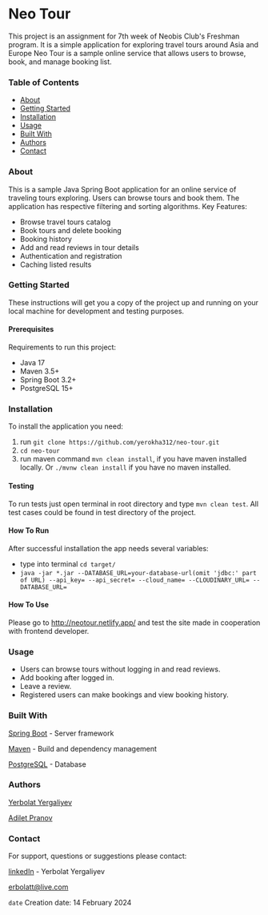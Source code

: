 # Neo Tour

This project is an assignment for 7th week of Neobis Club's Freshman program.
It is a simple application for exploring travel tours around Asia and Europe
Neo Tour is a sample online service that allows users to browse, book,
and manage booking list.

### Table of Contents

- [About](#about)
- [Getting Started](#getting-started)
- [Installation](#installation)
- [Usage](#usage)
- [Built With](#built-with)
- [Authors](#authors)
- [Contact](#contact)


### About
This is a sample Java Spring Boot application for an online service of traveling tours exploring. Users can browse
tours and book them.
The application has respective filtering and sorting algorithms. 
Key Features:
* Browse travel tours catalog
* Book tours and delete booking
* Booking history
* Add and read reviews in tour details
* Authentication and registration
* Caching listed results

### Getting Started

These instructions will get you a copy of the project up and running on your local machine for
development and testing purposes.

#### Prerequisites

Requirements to run this project:
* Java 17
* Maven 3.5+
* Spring Boot 3.2+
* PostgreSQL 15+

### Installation

To install the application you need:
1. run `git clone https://github.com/yerokha312/neo-tour.git`
2. `cd neo-tour`
3. run maven command `mvn clean install`, if you have maven installed locally. Or `./mvnw clean install` if you have no maven installed.

#### Testing

To run tests just open terminal in root directory and type `mvn clean test`. All test cases could be found in test directory of the project.

#### How To Run

After successful installation the app needs several variables:
- type into terminal `cd target/`
- `java -jar *.jar --DATABASE_URL=your-database-url(omit 'jdbc:' part of URL)
  --api_key= --api_secret= --cloud_name= --CLOUDINARY_URL= --DATABASE_URL=`

#### How To Use

Please go to http://neotour.netlify.app/ and test the site made in cooperation with frontend developer.

### Usage

* Users can browse tours without logging in and read reviews.
* Add booking after logged in.
* Leave a review.
* Registered users can make bookings and view booking history.

### Built With

[Spring Boot](https://spring.io/projects/spring-boot/) - Server framework

[Maven](https://maven.apache.org) - Build and dependency management

[PostgreSQL](https://www.postgresql.org) - Database

### Authors

[Yerbolat Yergaliyev](https://github.com/yerokha312)

[Adilet Pranov](https://github.com/PranovAdilet)

### Contact
For support, questions or suggestions please contact:

[linkedIn](https://lnkd.in/ddpDGKY2) - Yerbolat Yergaliyev

erbolatt@live.com

`date` Creation date: 14 February 2024
